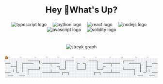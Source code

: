 <h1 align="center">Hey 👋What's Up?</h1>

###

<div align="center">
  <img src="https://skillicons.dev/icons?i=ts" height="60" alt="typescript logo"  />
  <img width="12" />
  <img src="https://skillicons.dev/icons?i=py" height="60" alt="python logo"  />
  <img width="12" />
  <img src="https://cdn.simpleicons.org/react/61DAFB" height="60" alt="react logo"  />
  <img width="12" />
  <img src="https://cdn.simpleicons.org/nodedotjs/339933" height="60" alt="nodejs logo"  />
  <img width="12" />
  <img src="https://cdn.simpleicons.org/javascript/F7DF1E" height="60" alt="javascript logo"  />
  <img width="12" />
  <img src="https://skillicons.dev/icons?i=solidity" height="60" alt="solidity logo"  />
</div>

###

<br clear="both">

<div align="center">
  <img src="https://streak-stats.demolab.com?user=Allisonfreittass&locale=en&mode=daily&theme=dracula&hide_border=false&border_radius=5&order=3" height="150" alt="streak graph"  />
</div>

###

<picture>
  <source media="(prefers-color-scheme: dark)" srcset="https://raw.githubusercontent.com/Allisonfreittass/Allisonfreittass/output/pacman-contribution-graph-dark.svg">
  <source media="(prefers-color-scheme: light)" srcset="https://raw.githubusercontent.com/Allisonfreittass/Allisonfreittass/output/pacman-contribution-graph.svg">
  <img alt="pacman contribution graph" src="https://raw.githubusercontent.com/Allisonfreittass/Allisonfreittass/output/pacman-contribution-graph.svg">
</picture>

###
